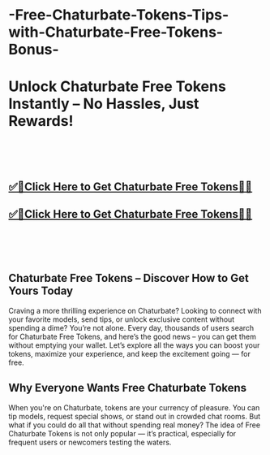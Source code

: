 # -Free-Chaturbate-Tokens-Tips-with-Chaturbate-Free-Tokens-Bonus-


<h1>Unlock Chaturbate Free Tokens Instantly – No Hassles, Just Rewards!</h1>

<br><br><br>
<b><h2><a href="https://searchoptima.org/free-chaturbate-tokens/">✅🎯Click Here to Get Chaturbate Free Tokens🎯✅</a>

</h2></b>

<b><h2><a href="https://searchoptima.org/free-chaturbate-tokens/">✅🎯Click Here to Get Chaturbate Free Tokens🎯✅</a>

</h2></b> <br><br><br>


<h2>Chaturbate Free Tokens – Discover How to Get Yours Today</h2>
Craving a more thrilling experience on Chaturbate? Looking to connect with your favorite models, send tips, or unlock exclusive content without spending a dime? You’re not alone. Every day, thousands of users search for Chaturbate Free Tokens, and here’s the good news – you can get them without emptying your wallet. Let’s explore all the ways you can boost your tokens, maximize your experience, and keep the excitement going — for free.


<h2>Why Everyone Wants Free Chaturbate Tokens</h2>
When you're on Chaturbate, tokens are your currency of pleasure. You can tip models, request special shows, or stand out in crowded chat rooms. But what if you could do all that without spending real money? The idea of Free Chaturbate Tokens is not only popular — it’s practical, especially for frequent users or newcomers testing the waters.
